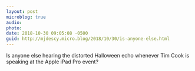 ```yaml
---
layout: post
microblog: true
audio: 
photo: 
date: 2018-10-30 09:05:08 -0500
guid: http://mjdescy.micro.blog/2018/10/30/is-anyone-else.html
---
```

Is anyone else hearing the distorted Halloween echo whenever Tim Cook is speaking at the Apple iPad Pro event?
